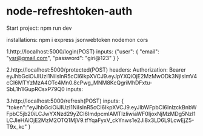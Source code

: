 # node-refreshtoken-auth

Start project: npm run dev

installations: npm i express jsonwebtoken nodemon cors

1.http://localhost:5000/login(POST) 
inputs:
{"user": { "email": "ysr@gmail.com", "password": "giri@123" } }

2.http://localhost:5000/protected(POST) 
headers: 
Authorization: Bearer eyJhbGciOiJIUzI1NiIsInR5cCI6IkpXVCJ9.eyJpYXQiOjE2MzMwODk3NjIsImV4cCI6MTYzMzA4OTc4Mn0.8cPwg_MNM8KcQgriMhDFxtu-SbL1h1lGupRCsxP79Q0 
inputs:

3.http://localhost:5000/refresh(POST) 
inputs: 
{ "token":"eyJhbGciOiJIUzI1NiIsInR5cCI6IkpXVCJ9.eyJlbWFpbCI6InlzckBnbWFpbC5jb20iLCJwYXNzd29yZCI6ImdpcmlAMTIzIiwiaWF0IjoxNjMzMDg5NzI1LCJleHAiOjE2MzM2OTQ1MjV9.tfYqaFyxV_ckYnws1e2Ji8x3LD6L9LcwEjZ5-T9x_kc" }
